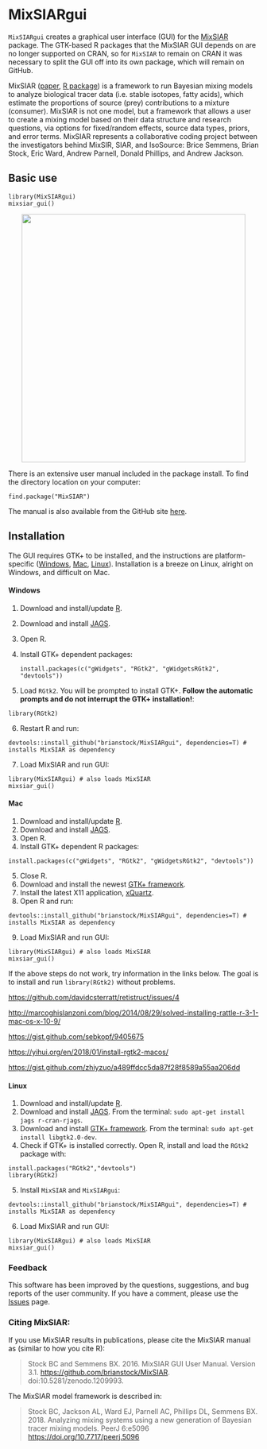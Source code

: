 MixSIARgui
=============

`MixSIARgui` creates a graphical user interface (GUI) for the [MixSIAR](https://github.com/brianstock/MixSIAR) package. The GTK-based R packages that the MixSIAR GUI depends on are no longer supported on CRAN, so for `MixSIAR` to remain on CRAN it was necessary to split the GUI off into its own package, which will remain on GitHub. 

MixSIAR ([paper](https://peerj.com/articles/5096/), [R package](https://github.com/brianstock/MixSIAR)) is a framework to run Bayesian mixing models to analyze biological tracer data (i.e. stable isotopes, fatty acids), which estimate the proportions of source (prey) contributions to a mixture (consumer). MixSIAR is not one model, but a framework that allows a user to create a mixing model based on their data structure and research questions, via options for fixed/random effects, source data types, priors, and error terms. MixSIAR represents a collaborative coding project between the investigators behind MixSIR, SIAR, and IsoSource: Brice Semmens, Brian Stock, Eric Ward, Andrew Parnell, Donald Phillips, and Andrew Jackson.

## Basic use

```
library(MixSIARgui)
mixsiar_gui()
```

<p align="center">
  <img width="450" height="500" src="https://raw.githubusercontent.com/brianstock/MixSIAR/master/Manual/mixsiar_gui_shot.png">
</p>

There is an extensive user manual included in the package install. To find the directory location on your computer:
```
find.package("MixSIAR")
```

The manual is also available from the GitHub site [here](https://github.com/brianstock/MixSIAR/blob/master/inst/mixsiar_manual_small.pdf).

## Installation

The GUI requires GTK+ to be installed, and the instructions are platform-specific ([Windows](#Windows), [Mac](#Mac), [Linux](#Linux)). Installation is a breeze on Linux, alright on Windows, and difficult on Mac.

#### Windows

1. Download and install/update [R].
2. Download and install [JAGS].
3. Open R. 
4. Install GTK+ dependent packages:

    ```
    install.packages(c("gWidgets", "RGtk2", "gWidgetsRGtk2", "devtools"))
    ```

5. Load `RGtk2`. You will be prompted to install GTK+. **Follow the automatic prompts and do not interrupt the GTK+ installation!**:

  ```
  library(RGtk2)
  ```

6. Restart R and run:

  ```
  devtools::install_github("brianstock/MixSIARgui", dependencies=T) # installs MixSIAR as dependency
  ```

7. Load MixSIAR and run GUI:

  ```
  library(MixSIARgui) # also loads MixSIAR
  mixsiar_gui()
  ```

#### Mac

1. Download and install/update [R].
2. Download and install [JAGS].
3. Open R. 
4. Install GTK+ dependent R packages:
  ```
  install.packages(c("gWidgets", "RGtk2", "gWidgetsRGtk2", "devtools"))
  ```
5. Close R.
6. Download and install the newest [GTK+ framework].
7. Install the latest X11 application, [xQuartz].
8. Open R and run:
  ```
  devtools::install_github("brianstock/MixSIARgui", dependencies=T) # installs MixSIAR as dependency
  ```
9. Load MixSIAR and run GUI:
  ```
  library(MixSIARgui) # also loads MixSIAR
  mixsiar_gui()
  ```

If the above steps do not work, try information in the links below. The goal is to install and run `library(RGtk2)` without problems.

https://github.com/davidcsterratt/retistruct/issues/4

http://marcoghislanzoni.com/blog/2014/08/29/solved-installing-rattle-r-3-1-mac-os-x-10-9/

https://gist.github.com/sebkopf/9405675

https://yihui.org/en/2018/01/install-rgtk2-macos/

https://gist.github.com/zhiyzuo/a489ffdcc5da87f28f8589a55aa206dd


#### Linux

1. Download and install/update [R].
2. Download and install [JAGS]. From the terminal: `sudo apt-get install jags r-cran-rjags`.
3. Download and install [GTK+ framework]. From the terminal: `sudo apt-get install libgtk2.0-dev`.
4. Check if GTK+ is installed correctly. Open R, install and load the `RGtk2` package with:

  ```
  install.packages("RGtk2","devtools")
  library(RGtk2)
  ```

5. Install `MixSIAR` and `MixSIARgui`:

  ```
  devtools::install_github("brianstock/MixSIARgui", dependencies=T) # installs MixSIAR as dependency
  ```

6. Load MixSIAR and run GUI:
  ```
  library(MixSIARgui) # also loads MixSIAR
  mixsiar_gui()
  ```

### Feedback

This software has been improved by the questions, suggestions, and bug reports of the user community. If you have a comment, please use the [Issues](https://github.com/brianstock/MixSIAR/issues) page.

### Citing MixSIAR:

If you use MixSIAR results in publications, please cite the MixSIAR manual as (similar to how you cite R):

> Stock BC and Semmens BX. 2016. MixSIAR GUI User Manual. Version 3.1. https://github.com/brianstock/MixSIAR. doi:10.5281/zenodo.1209993.

The MixSIAR model framework is described in:

> Stock BC, Jackson AL, Ward EJ, Parnell AC, Phillips DL, Semmens BX. 2018. Analyzing mixing systems using a new generation of Bayesian tracer mixing models. PeerJ 6:e5096 https://doi.org/10.7717/peerj.5096

[pandoc]:https://github.com/jgm/pandoc/releases/
[GTK+ framework]:http://r.research.att.com/#other
[xQuartz]:http://xquartz.macosforge.org/landing/
[R Studio]:https://www.rstudio.com/products/rstudio/download/
[R]:https://cran.r-project.org/bin/
[JAGS]:http://mcmc-jags.sourceforge.net/
[Issues]:https://github.com/brianstock/MixSIAR/issues
[SIAR Facebook group]:https://www.facebook.com/pages/SIAR-Stable-Isotope-Analysis-in-R/148501811896914


